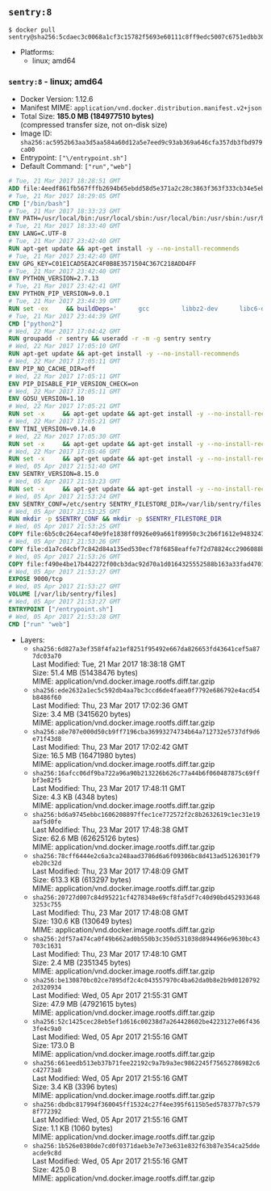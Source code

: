 ## `sentry:8`

```console
$ docker pull sentry@sha256:5cdaec3c0068a1cf3c15782f5693e60111c8ff9edc5007c6751edbb306f3d8d4
```

-	Platforms:
	-	linux; amd64

### `sentry:8` - linux; amd64

-	Docker Version: 1.12.6
-	Manifest MIME: `application/vnd.docker.distribution.manifest.v2+json`
-	Total Size: **185.0 MB (184977510 bytes)**  
	(compressed transfer size, not on-disk size)
-	Image ID: `sha256:ac5952b63aa3d5aa584a60d12a5e7eed9c93ab369a646cfa357db3fbd979ca00`
-	Entrypoint: `["\/entrypoint.sh"]`
-	Default Command: `["run","web"]`

```dockerfile
# Tue, 21 Mar 2017 18:28:51 GMT
ADD file:4eedf861fb567fffb2694b65ebdd58d5e371a2c28c3863f363f333cb34e5eb7b in / 
# Tue, 21 Mar 2017 18:29:05 GMT
CMD ["/bin/bash"]
# Tue, 21 Mar 2017 18:33:23 GMT
ENV PATH=/usr/local/bin:/usr/local/sbin:/usr/local/bin:/usr/sbin:/usr/bin:/sbin:/bin
# Tue, 21 Mar 2017 18:33:40 GMT
ENV LANG=C.UTF-8
# Tue, 21 Mar 2017 23:42:40 GMT
RUN apt-get update && apt-get install -y --no-install-recommends 		ca-certificates 		libgdbm3 		libsqlite3-0 		libssl1.0.0 	&& rm -rf /var/lib/apt/lists/*
# Tue, 21 Mar 2017 23:42:40 GMT
ENV GPG_KEY=C01E1CAD5EA2C4F0B8E3571504C367C218ADD4FF
# Tue, 21 Mar 2017 23:42:40 GMT
ENV PYTHON_VERSION=2.7.13
# Tue, 21 Mar 2017 23:42:41 GMT
ENV PYTHON_PIP_VERSION=9.0.1
# Tue, 21 Mar 2017 23:44:39 GMT
RUN set -ex 	&& buildDeps=' 		gcc 		libbz2-dev 		libc6-dev 		libdb-dev 		libgdbm-dev 		libncurses-dev 		libreadline-dev 		libsqlite3-dev 		libssl-dev 		make 		tcl-dev 		tk-dev 		wget 		xz-utils 		zlib1g-dev 	' 	&& apt-get update && apt-get install -y $buildDeps --no-install-recommends && rm -rf /var/lib/apt/lists/* 		&& wget -O python.tar.xz "https://www.python.org/ftp/python/${PYTHON_VERSION%%[a-z]*}/Python-$PYTHON_VERSION.tar.xz" 	&& wget -O python.tar.xz.asc "https://www.python.org/ftp/python/${PYTHON_VERSION%%[a-z]*}/Python-$PYTHON_VERSION.tar.xz.asc" 	&& export GNUPGHOME="$(mktemp -d)" 	&& gpg --keyserver ha.pool.sks-keyservers.net --recv-keys "$GPG_KEY" 	&& gpg --batch --verify python.tar.xz.asc python.tar.xz 	&& rm -r "$GNUPGHOME" python.tar.xz.asc 	&& mkdir -p /usr/src/python 	&& tar -xJC /usr/src/python --strip-components=1 -f python.tar.xz 	&& rm python.tar.xz 		&& cd /usr/src/python 	&& ./configure 		--enable-shared 		--enable-unicode=ucs4 	&& make -j$(nproc) 	&& make install 	&& ldconfig 			&& wget -O /tmp/get-pip.py 'https://bootstrap.pypa.io/get-pip.py' 		&& python2 /tmp/get-pip.py "pip==$PYTHON_PIP_VERSION" 		&& rm /tmp/get-pip.py 	&& pip install --no-cache-dir --upgrade --force-reinstall "pip==$PYTHON_PIP_VERSION" 	&& [ "$(pip list |tac|tac| awk -F '[ ()]+' '$1 == "pip" { print $2; exit }')" = "$PYTHON_PIP_VERSION" ] 		&& find /usr/local -depth 		\( 			\( -type d -a -name test -o -name tests \) 			-o 			\( -type f -a -name '*.pyc' -o -name '*.pyo' \) 		\) -exec rm -rf '{}' + 	&& apt-get purge -y --auto-remove $buildDeps 	&& rm -rf /usr/src/python ~/.cache
# Tue, 21 Mar 2017 23:44:39 GMT
CMD ["python2"]
# Wed, 22 Mar 2017 17:04:42 GMT
RUN groupadd -r sentry && useradd -r -m -g sentry sentry
# Wed, 22 Mar 2017 17:05:10 GMT
RUN apt-get update && apt-get install -y --no-install-recommends         gcc         git         libffi-dev         libjpeg-dev         libpq-dev         libxml2-dev         libxslt-dev         libyaml-dev     && rm -rf /var/lib/apt/lists/*
# Wed, 22 Mar 2017 17:05:11 GMT
ENV PIP_NO_CACHE_DIR=off
# Wed, 22 Mar 2017 17:05:11 GMT
ENV PIP_DISABLE_PIP_VERSION_CHECK=on
# Wed, 22 Mar 2017 17:05:11 GMT
ENV GOSU_VERSION=1.10
# Wed, 22 Mar 2017 17:05:21 GMT
RUN set -x     && apt-get update && apt-get install -y --no-install-recommends wget && rm -rf /var/lib/apt/lists/*     && wget -O /usr/local/bin/gosu "https://github.com/tianon/gosu/releases/download/$GOSU_VERSION/gosu-$(dpkg --print-architecture)"     && wget -O /usr/local/bin/gosu.asc "https://github.com/tianon/gosu/releases/download/$GOSU_VERSION/gosu-$(dpkg --print-architecture).asc"     && export GNUPGHOME="$(mktemp -d)"     && gpg --keyserver ha.pool.sks-keyservers.net --recv-keys B42F6819007F00F88E364FD4036A9C25BF357DD4     && gpg --batch --verify /usr/local/bin/gosu.asc /usr/local/bin/gosu     && rm -r "$GNUPGHOME" /usr/local/bin/gosu.asc     && chmod +x /usr/local/bin/gosu     && gosu nobody true     && apt-get purge -y --auto-remove wget
# Wed, 22 Mar 2017 17:05:21 GMT
ENV TINI_VERSION=v0.14.0
# Wed, 22 Mar 2017 17:05:30 GMT
RUN set -x     && apt-get update && apt-get install -y --no-install-recommends wget && rm -rf /var/lib/apt/lists/*     && wget -O /usr/local/bin/tini "https://github.com/krallin/tini/releases/download/$TINI_VERSION/tini"     && wget -O /usr/local/bin/tini.asc "https://github.com/krallin/tini/releases/download/$TINI_VERSION/tini.asc"     && export GNUPGHOME="$(mktemp -d)"     && gpg --keyserver ha.pool.sks-keyservers.net --recv-keys 6380DC428747F6C393FEACA59A84159D7001A4E5     && gpg --batch --verify /usr/local/bin/tini.asc /usr/local/bin/tini     && rm -r "$GNUPGHOME" /usr/local/bin/tini.asc     && chmod +x /usr/local/bin/tini     && tini -h     && apt-get purge -y --auto-remove wget
# Wed, 22 Mar 2017 17:05:46 GMT
RUN set -x     && apt-get update && apt-get install -y --no-install-recommends make && rm -rf /var/lib/apt/lists/*     && pip install librabbitmq==1.6.1     && python -c 'import librabbitmq'     && apt-get purge -y --auto-remove make
# Wed, 05 Apr 2017 21:51:40 GMT
ENV SENTRY_VERSION=8.15.0
# Wed, 05 Apr 2017 21:53:23 GMT
RUN set -x     && apt-get update && apt-get install -y --no-install-recommends wget g++ && rm -rf /var/lib/apt/lists/*     && mkdir -p /usr/src/sentry     && wget -O /usr/src/sentry/sentry-${SENTRY_VERSION}-py27-none-any.whl "https://github.com/getsentry/sentry/releases/download/${SENTRY_VERSION}/sentry-${SENTRY_VERSION}-py27-none-any.whl"     && wget -O /usr/src/sentry/sentry-${SENTRY_VERSION}-py27-none-any.whl.asc "https://github.com/getsentry/sentry/releases/download/${SENTRY_VERSION}/sentry-${SENTRY_VERSION}-py27-none-any.whl.asc"     && wget -O /usr/src/sentry/sentry_plugins-${SENTRY_VERSION}-py2.py3-none-any.whl "https://github.com/getsentry/sentry/releases/download/${SENTRY_VERSION}/sentry_plugins-${SENTRY_VERSION}-py2.py3-none-any.whl"     && wget -O /usr/src/sentry/sentry_plugins-${SENTRY_VERSION}-py2.py3-none-any.whl.asc "https://github.com/getsentry/sentry/releases/download/${SENTRY_VERSION}/sentry_plugins-${SENTRY_VERSION}-py2.py3-none-any.whl.asc"     && export GNUPGHOME="$(mktemp -d)"     && gpg --keyserver ha.pool.sks-keyservers.net --recv-keys D8749766A66DD714236A932C3B2D400CE5BBCA60     && gpg --batch --verify /usr/src/sentry/sentry-${SENTRY_VERSION}-py27-none-any.whl.asc /usr/src/sentry/sentry-${SENTRY_VERSION}-py27-none-any.whl     && gpg --batch --verify /usr/src/sentry/sentry_plugins-${SENTRY_VERSION}-py2.py3-none-any.whl.asc /usr/src/sentry/sentry_plugins-${SENTRY_VERSION}-py2.py3-none-any.whl     && pip install         /usr/src/sentry/sentry-${SENTRY_VERSION}-py27-none-any.whl         /usr/src/sentry/sentry_plugins-${SENTRY_VERSION}-py2.py3-none-any.whl     && sentry --help     && sentry plugins list     && rm -r "$GNUPGHOME" /usr/src/sentry     && apt-get purge -y --auto-remove wget g++
# Wed, 05 Apr 2017 21:53:24 GMT
ENV SENTRY_CONF=/etc/sentry SENTRY_FILESTORE_DIR=/var/lib/sentry/files
# Wed, 05 Apr 2017 21:53:25 GMT
RUN mkdir -p $SENTRY_CONF && mkdir -p $SENTRY_FILESTORE_DIR
# Wed, 05 Apr 2017 21:53:25 GMT
COPY file:6b5c0c264ecaf40e9fe1838ff0926e09a661f89950c3c2b6f1612e948324733d in /etc/sentry/ 
# Wed, 05 Apr 2017 21:53:26 GMT
COPY file:d1a7cd4cbf7c842d84a135ed530ecf78f6858eaffe7f2d78824cc2906088bdd1 in /etc/sentry/ 
# Wed, 05 Apr 2017 21:53:26 GMT
COPY file:f490e4be17b442272f00cb3dac92d70a1d0164325552588b163a33fad4701f18 in /entrypoint.sh 
# Wed, 05 Apr 2017 21:53:27 GMT
EXPOSE 9000/tcp
# Wed, 05 Apr 2017 21:53:27 GMT
VOLUME [/var/lib/sentry/files]
# Wed, 05 Apr 2017 21:53:27 GMT
ENTRYPOINT ["/entrypoint.sh"]
# Wed, 05 Apr 2017 21:53:28 GMT
CMD ["run" "web"]
```

-	Layers:
	-	`sha256:6d827a3ef358f4fa21ef8251f95492e667da826653fd43641cef5a877dc03a70`  
		Last Modified: Tue, 21 Mar 2017 18:38:18 GMT  
		Size: 51.4 MB (51438476 bytes)  
		MIME: application/vnd.docker.image.rootfs.diff.tar.gzip
	-	`sha256:ede2632a1ec5c592db4aa7bc3ccd6de4faea0f7792e686792e4acd54b8486f60`  
		Last Modified: Thu, 23 Mar 2017 17:02:36 GMT  
		Size: 3.4 MB (3415620 bytes)  
		MIME: application/vnd.docker.image.rootfs.diff.tar.gzip
	-	`sha256:a8e707e000d50cb9ff7196cba36993274734b64a712732e5737df9d6e71f43d8`  
		Last Modified: Thu, 23 Mar 2017 17:02:42 GMT  
		Size: 16.5 MB (16471980 bytes)  
		MIME: application/vnd.docker.image.rootfs.diff.tar.gzip
	-	`sha256:16afcc06df9ba722a96a90b213226b626c77a44b6f060487875c69ffbf3e82f5`  
		Last Modified: Thu, 23 Mar 2017 17:48:11 GMT  
		Size: 4.3 KB (4348 bytes)  
		MIME: application/vnd.docker.image.rootfs.diff.tar.gzip
	-	`sha256:bd6a9745ebbc1606208897ffec1ce772572f2c8b2632619c1ec31e19aaf5d0fe`  
		Last Modified: Thu, 23 Mar 2017 17:48:38 GMT  
		Size: 62.6 MB (62625126 bytes)  
		MIME: application/vnd.docker.image.rootfs.diff.tar.gzip
	-	`sha256:78cff6444e2c6a3ca248aad3786d6a6f09306bc8d413ad5126301f79eb20c32d`  
		Last Modified: Thu, 23 Mar 2017 17:48:09 GMT  
		Size: 613.3 KB (613297 bytes)  
		MIME: application/vnd.docker.image.rootfs.diff.tar.gzip
	-	`sha256:20727d007c84d95221cf4278348e69cf8fa5df7c40d90bd4529336483253c755`  
		Last Modified: Thu, 23 Mar 2017 17:48:08 GMT  
		Size: 130.6 KB (130649 bytes)  
		MIME: application/vnd.docker.image.rootfs.diff.tar.gzip
	-	`sha256:2df57a474ca0f49b662ad0b550b3c350d531038d8944966e9630bc43703c1631`  
		Last Modified: Thu, 23 Mar 2017 17:48:10 GMT  
		Size: 2.4 MB (2351345 bytes)  
		MIME: application/vnd.docker.image.rootfs.diff.tar.gzip
	-	`sha256:be130870bc02ce7895df2c4c043557970c4ba62da0b8e2b9d01207922d320934`  
		Last Modified: Wed, 05 Apr 2017 21:55:31 GMT  
		Size: 47.9 MB (47921615 bytes)  
		MIME: application/vnd.docker.image.rootfs.diff.tar.gzip
	-	`sha256:52c1425cec28eb5ef1d616c00238d7a264428602be4223127e06f4363fe4c9a0`  
		Last Modified: Wed, 05 Apr 2017 21:55:16 GMT  
		Size: 173.0 B  
		MIME: application/vnd.docker.image.rootfs.diff.tar.gzip
	-	`sha256:661eedb513eb37b71fee22192c9a7b9a3ec9862245f75652786982c6c42773a8`  
		Last Modified: Wed, 05 Apr 2017 21:55:16 GMT  
		Size: 3.4 KB (3396 bytes)  
		MIME: application/vnd.docker.image.rootfs.diff.tar.gzip
	-	`sha256:dbdbc817994f360045ff15324c27f4ee395f6115b5ed578377b7c5798f772392`  
		Last Modified: Wed, 05 Apr 2017 21:55:16 GMT  
		Size: 1.1 KB (1060 bytes)  
		MIME: application/vnd.docker.image.rootfs.diff.tar.gzip
	-	`sha256:1b526e0380de7cd0f0371daeb3e7e73e631e832f63b87e354ca25ddeacde9c8d`  
		Last Modified: Wed, 05 Apr 2017 21:55:16 GMT  
		Size: 425.0 B  
		MIME: application/vnd.docker.image.rootfs.diff.tar.gzip
